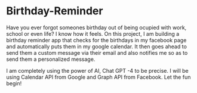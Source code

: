 # Birthday-Reminder
Have you ever forgot someones birthday out of being ocupied with work, school or even life? I know how it feels. On this project, I am building a birthday reminder app that checks for the birthdays in my facebook page and automatically puts them in my google calendar. It then goes ahead to send them a custom message via their email and also notifies me so as to send them a personalized message. 

I am completely using the power of AI, Chat GPT -4 to be precise. I will be using Calendar  API from Google and Graph API from Facebook. Let the fun begin!
